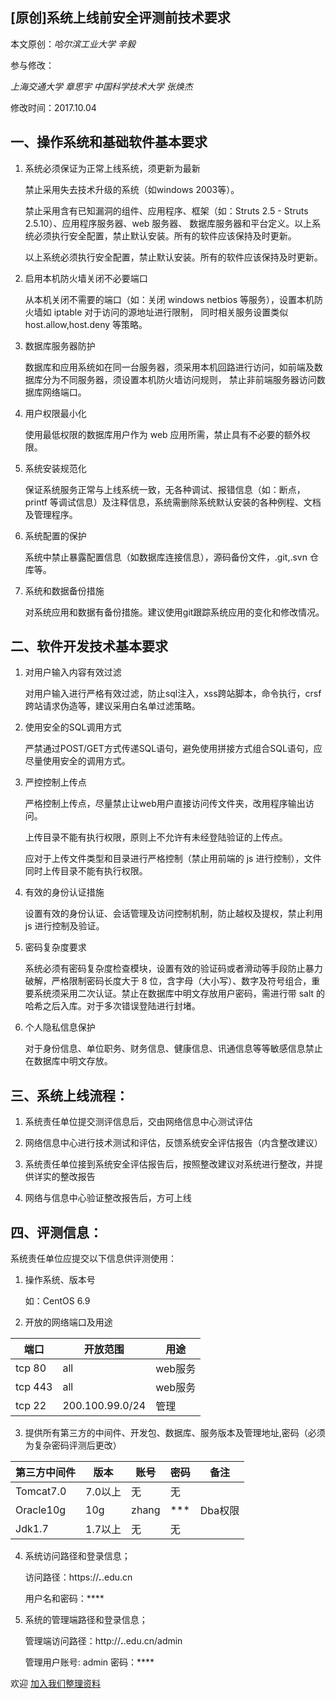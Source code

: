 ## [原创]系统上线前安全评测前技术要求

本文原创：*哈尔滨工业大学 辛毅*

参与修改：

*上海交通大学 章思宇 中国科学技术大学 张焕杰*

修改时间：2017.10.04

## 一、操作系统和基础软件基本要求

1. 系统必须保证为正常上线系统，须更新为最新

    禁止采用失去技术升级的系统（如windows 2003等）。

    禁止采用含有已知漏洞的组件、应用程序、框架（如：Struts 2.5 - Struts 2.5.10）、应用程序服务器、web 服务器、
数据库服务器和平台定义。以上系统必须执行安全配置，禁止默认安装。所有的软件应该保持及时更新。

    以上系统必须执行安全配置，禁止默认安装。所有的软件应该保持及时更新。

2. 启用本机防火墙关闭不必要端口

    从本机关闭不需要的端口（如：关闭 windows netbios 等服务），设置本机防火墙如 iptable 对于访问的源地址进行限制，
同时相关服务设置类似 host.allow,host.deny 等策略。

3. 数据库服务器防护

    数据库和应用系统如在同一台服务器，须采用本机回路进行访问，如前端及数据库分为不同服务器，须设置本机防火墙访问规则，
禁止非前端服务器访问数据库网络端口。

4. 用户权限最小化

    使用最低权限的数据库用户作为 web 应用所需，禁止具有不必要的额外权限。

5. 系统安装规范化

    保证系统服务正常与上线系统一致，无各种调试、报错信息（如：断点，printf 等调试信息）及注释信息，系统需删除系统默认安装的各种例程、文档及管理程序。

6. 系统配置的保护

    系统中禁止暴露配置信息（如数据库连接信息），源码备份文件，.git,.svn 仓库等。

7. 系统和数据备份措施

    对系统应用和数据有备份措施。建议使用git跟踪系统应用的变化和修改情况。

## 二、软件开发技术基本要求

1. 对用户输入内容有效过滤

    对用户输入进行严格有效过滤，防止sql注入，xss跨站脚本，命令执行，crsf 跨站请求伪造等，建议采用白名单过滤策略。

2. 使用安全的SQL调用方式

    严禁通过POST/GET方式传递SQL语句，避免使用拼接方式组合SQL语句，应尽量使用安全的调用方式。

3. 严控控制上传点

    严格控制上传点，尽量禁止让web用户直接访问传文件夹，改用程序输出访问。

    上传目录不能有执行权限，原则上不允许有未经登陆验证的上传点。

    应对于上传文件类型和目录进行严格控制（禁止用前端的 js 进行控制），文件同时上传目录不能有执行权限。


4. 有效的身份认证措施

   设置有效的身份认证、会话管理及访问控制机制，防止越权及提权，禁止利用 js 进行控制及验证。

5. 密码复杂度要求

    系统必须有密码复杂度检查模块，设置有效的验证码或者滑动等手段防止暴力破解，严格限制密码长度大于 8 位，含字母（大小写）、数字及符号组合，重要系统须采用二次认证。禁止在数据库中明文存放用户密码，需进行带 salt 的哈希之后入库。对于多次错误登陆进行封堵。

6. 个人隐私信息保护

    对于身份信息、单位职务、财务信息、健康信息、讯通信息等等敏感信息禁止在数据库中明文存放。

## 三、系统上线流程：

1. 系统责任单位提交测评信息后，交由网络信息中心测试评估

2. 网络信息中心进行技术测试和评估，反馈系统安全评估报告（内含整改建议）

3. 系统责任单位接到系统安全评估报告后，按照整改建议对系统进行整改，并提供详实的整改报告

4. 网络与信息中心验证整改报告后，方可上线



## 四、评测信息：

系统责任单位应提交以下信息供评测使用：

1. 操作系统、版本号

    如：CentOS 6.9

2. 开放的网络端口及用途

| 端口 | 开放范围 | 用途 |
| ------| ------ | ------ |
| tcp 80 | all | web服务 |
| tcp 443 | all | web服务 |
| tcp 22 | 200.100.99.0/24 | 管理 |

3. 提供所有第三方的中间件、开发包、数据库、服务版本及管理地址,密码（必须为复杂密码评测后更改）

| 第三方中间件 | 版本 | 账号 | 密码 | 备注 |
| -------------| ---- | ---- | ---- | ---- |
| Tomcat7.0 | 7.0以上 | 无 | 无 |
| Oracle10g | 10g | zhang | *** | Dba权限 |
| Jdk1.7 | 1.7以上 | 无 | 无 |

4. 系统访问路径和登录信息；

    访问路径：https://***.***.edu.cn

    用户名和密码：****

5. 系统的管理端路径和登录信息；

    管理端访问路径：http://**.**.edu.cn/admin

    管理用户账号: admin   密码：****


欢迎 [加入我们整理资料](https://github.com/bg6cq/ITTS)
 